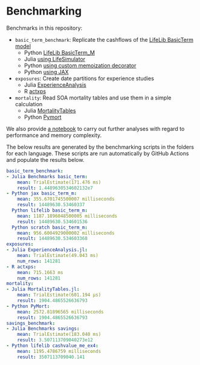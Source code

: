 # Benchmarking

Benchmarks in this repository:

* `basic_term_benchmark`: Replicate the cashflows of the [LifeLib BasicTerm model](https://github.com/lifelib-dev/lifelib/tree/main/lifelib/libraries/basiclife/BasicTerm_M)
    * Python [LifeLib BasicTerm_M](https://github.com/lifelib-dev/lifelib/tree/main/lifelib/libraries/basiclife/BasicTerm_M)
    * Julia [using LifeSimulator](https://github.com/JuliaActuary/LifeSimulator.jl)
    * Python [using custom memoization decorator](https://github.com/actuarialopensource/benchmarks/blob/main/Python/basicterm_scratch.py)
    * Python [using JAX](https://github.com/actuarialopensource/benchmarks/blob/main/Python/basicterm_jax.py)
* `exposures`: Create date partitions for experience studies
    * Julia [ExperienceAnalysis](https://github.com/JuliaActuary/ExperienceAnalysis.jl)
    * R [actxps](https://github.com/mattheaphy/actxps)
* `mortality`: Read SOA mortality tables and use them in a simple calculation
    * Julia [MortalityTables](https://github.com/JuliaActuary/MortalityTables.jl)
    * Python [Pymort](https://github.com/actuarialopensource/pymort)

We also provide [a notebook](Julia/notebooks/analysis.ipynb) to carry out further analyses with regard to performance and memory complexity.

The below results are generated by the benchmarking scripts in the folders for each language. These scripts are run automatically by GitHub Actions and populate the results below. 
```yaml 
basic_term_benchmark:
- Julia Benchmarks basic_term:
    mean: TrialEstimate(171.476 ms)
    result: 1.4489630534602132e7
- Python jax basic_term_m:
    mean: 355.6701745500007 milliseconds
    result: 14489630.53460337
  Python lifelib basic_term_m:
    mean: 1187.1896048500005 milliseconds
    result: 14489630.534601536
  Python scratch basic_term_m:
    mean: 956.6004929000002 milliseconds
    result: 14489630.534603368
exposures:
- Julia ExperienceAnalysis.jl:
    mean: TrialEstimate(49.043 ms)
    num_rows: 141281
- R actxps:
    mean: 715.1663 ms
    num_rows: 141281
mortality:
- Julia MortalityTables.jl:
    mean: TrialEstimate(601.194 μs)
    result: 1904.4865526636793
- Python PyMort:
    mean: 2572.81896565 milliseconds
    result: 1904.4865526636793
savings_benchmark:
- Julia Benchmarks savings:
    mean: TrialEstimate(183.040 ms)
    result: 3.507113709040273e12
- Python lifelib cashvalue_me_ex4:
    mean: 1195.4786759 milliseconds
    result: 3507113709040.141
```